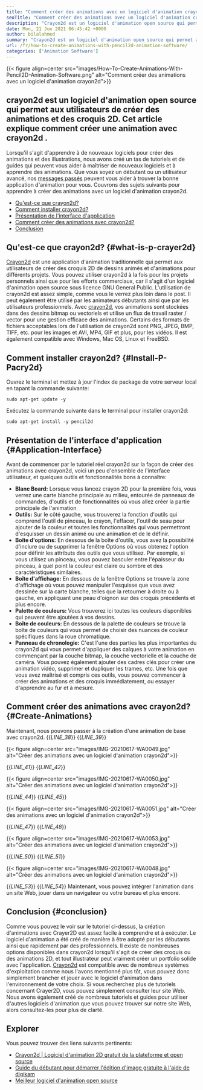 ```yaml
---
title: "Comment créer des animations avec un logiciel d'animation crayon2d" 
seoTitle: "Comment créer des animations avec un logiciel d'animation crayon2d" 
description: "Crayon2d est un logiciel d'animation open source qui permet aux utilisateurs de créer des animations et des croquis 2D. Cet article explique comment créer une animation avec crayon2d." 
date: Mon, 21 Jun 2021 06:45:42 +0000
author: bilalahmed
summary: "Crayon2d est un logiciel d'animation open source qui permet aux utilisateurs de créer des animations et des croquis 2D. Cet article explique comment créer une animation avec crayon2d." 
url: /fr/how-to-create-animations-with-pencil2d-animation-software/
categories: ['Animation Software']
---
```


{{< figure align=center src="images/How-To-Create-Animations-With-Pencil2D-Animation-Software.png" alt="Comment créer des animations avec un logiciel d'animation crayon2d">}}


## **crayon2d est un logiciel d'animation open source qui permet aux utilisateurs de créer des animations et des croquis 2D. Cet article explique comment créer une animation avec crayon2d** .
Lorsqu'il s'agit d'apprendre à de nouveaux logiciels pour créer des animations et des illustrations, nous avons créé un tas de tutoriels et de guides qui peuvent vous aider à maîtriser de nouveaux logiciels et à apprendre des animations. Que vous soyez un débutant ou un utilisateur avancé, nos [messages passés][1] peuvent vous aider à trouver la bonne application d'animation pour vous. Couvrons des sujets suivants pour apprendre à créer des animations avec un logiciel d'animation crayon2d.
  * [Qu'est-ce que crayon2d?][2]
  * [Comment installer crayon2d?][3]
  * [Présentation de l'interface d'application][4]
  * [Comment créer des animations avec crayon2d?][5]
  * [Conclusion][6]

## Qu'est-ce que crayon2d?   {#what-is-p-crayer2d}
[Crayon2d][7] est une application d'animation traditionnelle qui permet aux utilisateurs de créer des croquis 2D de dessins animés et d'animations pour différents projets. Vous pouvez utiliser crayon2d à la fois pour les projets personnels ainsi que pour les efforts commerciaux, car il s'agit d'un logiciel d'animation open source sous licence GNU General Public. L'utilisation de crayon2d est assez simple, comme vous le verrez plus loin dans le post. Il peut également être utilisé par les animateurs débutants ainsi que par les utilisateurs professionnels.
Avec [crayon2d][7], vos animations sont stockées dans des dessins bitmap ou vectoriels et utilise un flux de travail raster / vector pour une gestion efficace des animations. Certains des formats de fichiers acceptables lors de l'utilisation de crayon2d sont PNG, JPEG, BMP, TIFF, etc. pour les images et AVI, MP4, GIF et plus, pour les vidéos. Il est également compatible avec Windows, Mac OS, Linux et FreeBSD.

## Comment installer crayon2d?   {#Install-P-Pacry2d}
Ouvrez le terminal et mettez à jour l'index de package de votre serveur local en tapant la commande suivante:
```
sudo apt-get update -y

```
Exécutez la commande suivante dans le terminal pour installer crayon2d:
```
sudo apt-get install -y pencil2d

```

## Présentation de l'interface d'application   {#Application-Interface}
Avant de commencer par le tutoriel réel crayon2d sur la façon de créer des animations avec crayon2d, voici un peu d'ensemble de l'interface utilisateur, et quelques outils et fonctionnalités bons à connaître:
  * **Blanc Board:**  Lorsque vous lancez crayon 2D pour la première fois, vous verrez une carte blanche principale au milieu, entourée de panneaux de commandes, d'outils et de fonctionnalités où vous allez créer la partie principale de l'animation
  * **Outils:**  Sur le côté gauche, vous trouverez la fonction d'outils qui comprend l'outil de pinceau, le crayon, l'effacer, l'outil de seau pour ajouter de la couleur et toutes les fonctionnalités qui vous permettront d'esquisser un dessin animé ou une animation et de le définir.
  * **Boîte d'options:**  En dessous de la boîte d'outils, vous avez la possibilité d'inclure ou de supprimer la fenêtre Options où vous obtenez l'option pour définir les attributs des outils que vous utilisez. Par exemple, si vous utilisez un pinceau, vous pouvez basculer entre l'épaisseur du pinceau, à quel point la couleur est claire ou sombre et des caractéristiques similaires.
  * **Boîte d'affichage:**  En dessous de la fenêtre Options se trouve la zone d'affichage où vous pouvez manipuler l'esquisse que vous avez dessinée sur la carte blanche, telles que la retourner à droite ou à gauche, en appliquant une peau d'oignon sur des croquis précédents et plus encore.
  * **Palette de couleurs:**  Vous trouverez ici toutes les couleurs disponibles qui peuvent être ajoutées à vos dessins.
  * **Boîte de couleurs:**  En dessous de la palette de couleurs se trouve la boîte de couleurs qui vous permet de choisir des nuances de couleur spécifiques dans la roue chromatique.
  * **Panneau de chronologie:**  C'est l'une des parties les plus importantes du crayon2d qui vous permet d'appliquer des calques à votre animation en commençant par la couche bitmap, la couche vectorielle et la couche de caméra. Vous pouvez également ajouter des cadres clés pour créer une animation vidéo, supprimer et dupliquer les trames, etc.
Une fois que vous avez maîtrisé et compris ces outils, vous pouvez commencer à créer des animations et des croquis immédiatement, ou essayer d'apprendre au fur et à mesure.

## Comment créer des animations avec crayon2d?   {#Create-Animations}
Maintenant, nous pouvons passer à la création d'une animation de base avec crayon2d.
{{_LINE_38_}}
{{_LINE_39_}}

{{< figure align=center src="images/IMG-20210617-WA0049.jpg" alt="Créer des animations avec un logiciel d'animation crayon2d">}}

{{_LINE_41_}}
{{_LINE_42_}}

{{< figure align=center src="images/IMG-20210617-WA0050.jpg" alt="Créer des animations avec un logiciel d'animation crayon2d">}}

{{_LINE_44_}}
{{_LINE_45_}}

{{< figure align=center src="images/IMG-20210617-WA0051.jpg" alt="Créer des animations avec un logiciel d'animation crayon2d">}}

{{_LINE_47_}}
{{_LINE_48_}}

{{< figure align=center src="images/IMG-20210617-WA0053.jpg" alt="Créer des animations avec un logiciel d'animation crayon2d">}}

{{_LINE_50_}}
{{_LINE_51_}}

{{< figure align=center src="images/IMG-20210617-WA0048.jpg" alt="Créer des animations avec un logiciel d'animation crayon2d">}}

{{_LINE_53_}}
{{_LINE_54_}}
Maintenant, vous pouvez intégrer l'animation dans un site Web, jouer dans un navigateur ou votre bureau et plus encore.

## Conclusion   {#conclusion}
Comme vous pouvez le voir sur le tutoriel ci-dessus, la création d'animations avec Crayer2D est assez facile à comprendre et à exécuter. Le logiciel d'animation a été créé de manière à être adopté par les débutants ainsi que rapidement par des professionnels. Il existe de nombreuses options disponibles dans crayon2d lorsqu'il s'agit de créer des croquis ou des animations 2D, et tout illustrateur peut vraiment créer un portfolio solide avec l'application.
[Crayon2d][7] est compatible avec de nombreux systèmes d'exploitation comme nous l'avons mentionné plus tôt, vous pouvez donc simplement brancher et jouer avec le logiciel d'animation dans l'environnement de votre choix. Si vous recherchez plus de tutoriels concernant Crayer2D, vous pouvez simplement consulter leur site Web. Nous avons également créé de nombreux tutoriels et guides pour utiliser d'autres logiciels d'animation que vous pouvez trouver sur notre site Web, alors consultez-les pour plus de clarté.

## Explorer
Vous pouvez trouver des liens suivants pertinents:
  * [Crayon2d | Logiciel d'animation 2D gratuit de la plateforme et open source][7]
  * [Guide du débutant pour démarrer l'édition d'image gratuite à l'aide de digikam][8]
  * [Meilleur logiciel d'animation open source][9]

  
[1]: https://blog.containerize.com/
[2]: #what-is-pencil2d
[3]: #install-pencil2d
[4]: #application-interface
[5]: #create-animations
[6]: #conclusion
[7]: https://products.containerize.com/animation-software/pencil2d/
[8]: https://blog.containerize.com/animation-software/beginners-guide-to-start-free-image-editing-using-digikam/
[9]: https://products.containerize.com/animation-software/
